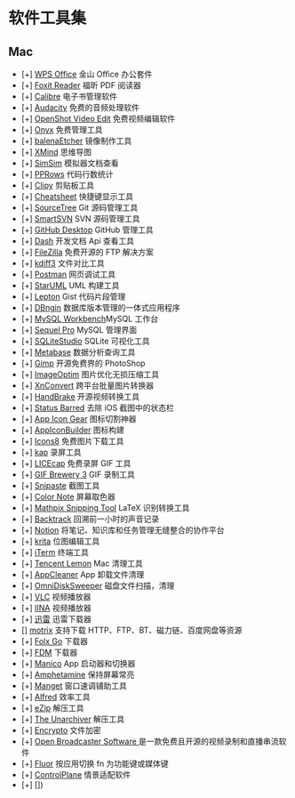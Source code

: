 # 软件工具集

## Mac

  - [+] [WPS Office](https://www.wps.cn/) 金山 Office 办公套件
  - [+] [Foxit Reader](https://www.foxitsoftware.cn/) 福昕 PDF 阅读器
  - [+] [Calibre](https://calibre-ebook.com/) 电子书管理软件
  - [+] [Audacity](https://www.audacityteam.org/) 免费的音频处理软件
  - [+] [OpenShot Video Edit](https://www.openshot.org/) 免费视频编辑软件
  - [+] [Onyx](http://www.onyxmac.com/) 免费管理工具
  - [+] [balenaEtcher](https://www.balena.io/etcher/) 镜像制作工具
  - [+] [XMind](https://www.xmind.net/) 思维导图
  - [+] [SimSim](https://github.com/dsmelov/simsim/releases) 模拟器文档查看
  - [+] [PPRows](https://github.com/jkpang/PPRows/releases) 代码行数统计
  - [+] [Clipy](https://clipy-app.com/) 剪贴板工具
  - [+] [Cheatsheet](https://www.mediaatelier.com/CheatSheet/) 快捷键显示工具
  - [+] [SourceTree](https://www.sourcetreeapp.com/) Git 源码管理工具
  - [+] [SmartSVN](https://www.smartsvn.com/) SVN 源码管理工具
  - [+] [GitHub Desktop](https://desktop.github.com/) GitHub 管理工具
  - [+] [Dash](https://kapeli.com/dash) 开发文档 Api 查看工具
  - [+] [FileZilla](https://filezilla-project.org/) 免费开源的 FTP 解决方案
  - [+] [kdiff3](http://kdiff3.sourceforge.net/) 文件对比工具
  - [+] [Postman](https://www.postman.com/) 网页调试工具
  - [+] [StarUML](http://staruml.io/) UML 构建工具
  - [+] [Lepton](http://hackjutsu.com/Lepton/) Gist 代码片段管理
  - [+] [DBngin](https://dbngin.com/) 数据库版本管理的一体式应用程序
  - [+] [MySQL Workbench](https://www.mysql.com/products/workbench/)MySQL 工作台
  - [+] [Sequel Pro](http://www.sequelpro.com/) MySQL 管理界面
  - [+] [SQLiteStudio](https://github.com/pawelsalawa/sqlitestudio/releases) SQLite 可视化工具
  - [+] [Metabase](https://www.metabase.com) 数据分析查询工具
  - [+] [Gimp](https://www.gimp.org/) 开源免费界的 PhotoShop
  - [+] [ImageOptim](https://imageoptim.com/mac) 图片优化无损压缩工具
  - [+] [XnConvert](https://www.xnview.com/en/xnconvert/) 跨平台批量图片转换器
  - [+] [HandBrake](https://handbrake.fr/) 开源视频转换工具
  - [+] [Status Barred](https://apps.apple.com/cn/app/status-barred/id413853485?ign-mpt=uo%3D4&mt=12) 去除 iOS 截图中的状态栏
  - [+] [App Icon Gear](https://github.com/WChunPeng/App-Icon-Gear-) 图标切割神器
  - [+] [AppIconBuilder](https://apps.apple.com/cn/app/%E5%9B%BE%E6%A0%87%E6%9E%84%E5%BB%BA-%E6%9B%B4%E5%BF%AB%E7%9A%84%E5%AF%BC%E5%87%BA%E5%9B%BE%E6%A0%87%E7%BB%84/id1294179975?mt=12) 图标构建
  - [+] [Icons8](https://apps.apple.com/cn/app/icons8-lite/id786188363?mt=12) 免费图片下载工具
  - [+] [kap](https://getkap.co/) 录屏工具
  - [+] [LICEcap](https://www.cockos.com/licecap/) 免费录屏 GIF 工具
  - [+] [GIF Brewery 3](https://apps.apple.com/cn/app/gif-brewery-3-by-gfycat/id1081413713?mt=12) GIF 录制工具
  - [+] [Snipaste](https://www.snipaste.com/) 截图工具
  - [+] [Color Note](https://apps.apple.com/cn/app/color-note/id1099028591?mt=12) 屏幕取色器
  - [+] [Mathpix Snipping Tool](https://mathpix.com/) LaTeX 识别转换工具
  - [+] [Backtrack](https://www.backtrack.team/) 回溯前一小时的声音记录
  - [+] [Notion](https://www.notion.so/) 将笔记、知识库和任务管理无缝整合的协作平台
  - [+] [krita](https://krita.org/en/download/krita-desktop/) 位图编辑工具
  - [+] [iTerm](https://www.iterm2.com/) 终端工具
  - [+] [Tencent Lemon](https://lemon.qq.com/) Mac 清理工具
  - [+] [AppCleaner](http://freemacsoft.net/appcleaner/) App 卸载文件清理
  - [+] [OmniDiskSweeper](https://www.omnigroup.com/more/) 磁盘文件扫描，清理
  - [+] [VLC](http://www.vlcformac.com/) 视频播放器
  - [+] [IINA](https://www.iina.io/) 视频播放器
  - [+] [迅雷](https://mac.xunlei.com/) 迅雷下载器
  - [] [motrix](https://motrix.app/zh-CN/) 支持下载 HTTP、FTP、BT、磁力链、百度网盘等资源 
  - [+] [Folx Go](https://apps.apple.com/cn/app/folx-go/id823528286?mt=12) 下载器
  - [+] [FDM](https://www.freedownloadmanager.org/zh/) 下载器
  - [+] [Manico](https://apps.apple.com/cn/app/manico/id724472954?mt=12) App 启动器和切换器
  - [+] [Amphetamine](https://apps.apple.com/cn/app/amphetamine/id937984704?mt=12) 保持屏幕常亮
  - [+] [Manget](https://apps.apple.com/cn/app/magnet/id441258766?mt=12) 窗口速调铺助工具
  - [+] [Alfred](https://www.alfredapp.com/) 效率工具
  - [+] [eZip](https://ezip.awehunt.com/) 解压工具
  - [+] [The Unarchiver](https://apps.apple.com/cn/app/the-unarchiver/id425424353?mt=12) 解压工具
  - [+] [Encrypto](https://apps.apple.com/cn/app/encrypto-secure-your-files/id935235287?mt=12) 文件加密
  - [+] [Open Broadcaster Software ](https://obsproject.com) 是一款免费且开源的视频录制和直播串流软件
  - [+] [Fluor](https://github.com/Pyroh/Fluor) 按应用切换 fn 为功能键或媒体键 
  - [+] [ControlPlane](https://github.com/dustinrue/ControlPlane) 情景适配软件 
  - [+] []) 
